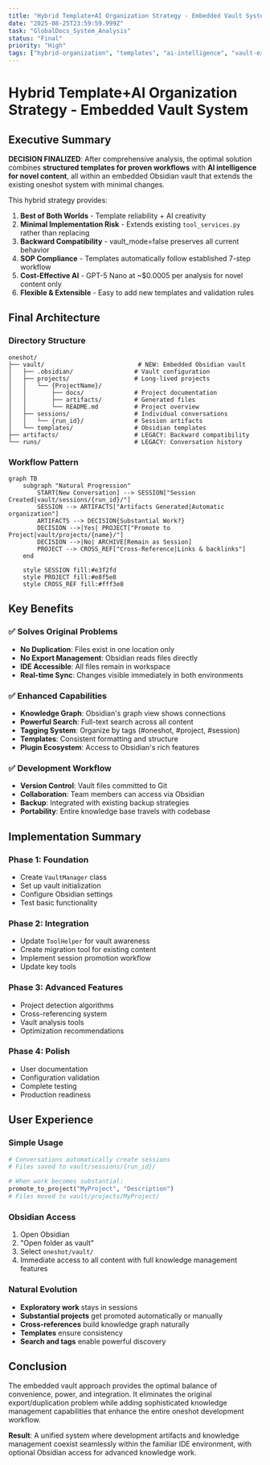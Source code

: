 ```yaml
---
title: "Hybrid Template+AI Organization Strategy - Embedded Vault System"
date: "2025-08-25T23:59:59.999Z"
task: "GlobalDocs_System_Analysis"
status: "Final"
priority: "High"
tags: ["hybrid-organization", "templates", "ai-intelligence", "vault-extension", "oneshot-extension"]
---
```


# Hybrid Template+AI Organization Strategy - Embedded Vault System

## Executive Summary

**DECISION FINALIZED**: After comprehensive analysis, the optimal solution combines **structured templates for proven workflows** with **AI intelligence for novel content**, all within an embedded Obsidian vault that extends the existing oneshot system with minimal changes.

This hybrid strategy provides:

1. **Best of Both Worlds** - Template reliability + AI creativity
2. **Minimal Implementation Risk** - Extends existing `tool_services.py` rather than replacing
3. **Backward Compatibility** - vault_mode=false preserves all current behavior  
4. **SOP Compliance** - Templates automatically follow established 7-step workflow
5. **Cost-Effective AI** - GPT-5 Nano at ~$0.0005 per analysis for novel content only
6. **Flexible & Extensible** - Easy to add new templates and validation rules

## Final Architecture

### Directory Structure
```
oneshot/
├── vault/                          # NEW: Embedded Obsidian vault
│   ├── .obsidian/                 # Vault configuration
│   ├── projects/                  # Long-lived projects
│   │   └── {ProjectName}/
│   │       ├── docs/              # Project documentation
│   │       ├── artifacts/         # Generated files
│   │       └── README.md          # Project overview
│   ├── sessions/                  # Individual conversations
│   │   └── {run_id}/              # Session artifacts
│   └── templates/                 # Obsidian templates
├── artifacts/                     # LEGACY: Backward compatibility
└── runs/                          # LEGACY: Conversation history
```

### Workflow Pattern
```mermaid
graph TB
    subgraph "Natural Progression"
        START[New Conversation] --> SESSION["Session Created|vault/sessions/{run_id}/"]
        SESSION --> ARTIFACTS["Artifacts Generated|Automatic organization"]
        ARTIFACTS --> DECISION{Substantial Work?}
        DECISION -->|Yes| PROJECT["Promote to Project|vault/projects/{name}/"]
        DECISION -->|No| ARCHIVE[Remain as Session]
        PROJECT --> CROSS_REF["Cross-Reference|Links & backlinks"]
    end
    
    style SESSION fill:#e3f2fd
    style PROJECT fill:#e8f5e8
    style CROSS_REF fill:#fff3e0
```

## Key Benefits

### ✅ Solves Original Problems
- **No Duplication**: Files exist in one location only
- **No Export Management**: Obsidian reads files directly
- **IDE Accessible**: All files remain in workspace
- **Real-time Sync**: Changes visible immediately in both environments

### ✅ Enhanced Capabilities
- **Knowledge Graph**: Obsidian's graph view shows connections
- **Powerful Search**: Full-text search across all content
- **Tagging System**: Organize by tags (#oneshot, #project, #session)
- **Templates**: Consistent formatting and structure
- **Plugin Ecosystem**: Access to Obsidian's rich features

### ✅ Development Workflow
- **Version Control**: Vault files committed to Git
- **Collaboration**: Team members can access via Obsidian
- **Backup**: Integrated with existing backup strategies
- **Portability**: Entire knowledge base travels with codebase

## Implementation Summary

### Phase 1: Foundation
- Create `VaultManager` class
- Set up vault initialization
- Configure Obsidian settings
- Test basic functionality

### Phase 2: Integration  
- Update `ToolHelper` for vault awareness
- Create migration tool for existing content
- Implement session promotion workflow
- Update key tools

### Phase 3: Advanced Features
- Project detection algorithms
- Cross-referencing system
- Vault analysis tools
- Optimization recommendations

### Phase 4: Polish
- User documentation
- Configuration validation
- Complete testing
- Production readiness

## User Experience

### Simple Usage
```python
# Conversations automatically create sessions
# Files saved to vault/sessions/{run_id}/

# When work becomes substantial:
promote_to_project("MyProject", "Description")
# Files moved to vault/projects/MyProject/
```

### Obsidian Access
1. Open Obsidian
2. "Open folder as vault"
3. Select `oneshot/vault/`
4. Immediate access to all content with full knowledge management features

### Natural Evolution
- **Exploratory work** stays in sessions
- **Substantial projects** get promoted automatically or manually
- **Cross-references** build knowledge graph naturally
- **Templates** ensure consistency
- **Search and tags** enable powerful discovery

## Conclusion

The embedded vault approach provides the optimal balance of convenience, power, and integration. It eliminates the original export/duplication problem while adding sophisticated knowledge management capabilities that enhance the entire oneshot development workflow.

**Result**: A unified system where development artifacts and knowledge management coexist seamlessly within the familiar IDE environment, with optional Obsidian access for advanced knowledge work.